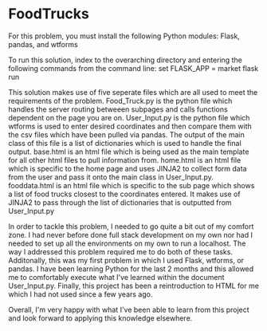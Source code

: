 # FoodTrucks
For this problem, you must install the following Python modules:
Flask, pandas, and wtforms

To run this solution, index to the overarching directory and entering the following commands from the command line:
set FLASK_APP = market
flask run

This solution makes use of five seperate files which are all used to meet the requirements of the problem.
Food_Truck.py is the python file which handles the server routing betweeen subpages and calls functions dependent on the page you are on.
User_Input.py is the python file which wtforms is used to enter desired coordinates and then compare them with the csv files which have been pulled via pandas.  The output of the main class of this file is a list of dictionaries which is used to handle the final output.
base.html is an html file which is being used as the main template for all other html files to pull information from.
home.html is an html file which is specific to the home page and uses JINJA2 to collect form data from the user and pass it onto the main class in User_Input.py.
fooddata.html is an html file which is specific to the sub page which shows a list of food trucks closest to the coordinates entered.  It makes use of JINJA2 to pass through the list of dictionaries that is outputted from User_Input.py

In order to tackle this problem, I needed to go quite a bit out of my comfort zone.  I had never before done full stack development on my own nor had I needed to set up all the environments on my own to run a localhost.  The way I addressed this problem required me to do both of these tasks.  Additonally, this was my first problem in which I used Flask, wtforms, or pandas.  I have been learning Python for the last 2 months and this allowed me to comfortably execute what I've learned within the document User_Input.py.  Finally, this project has been a reintroduction to HTML for me which I had not used since a few years ago.

Overall, I'm very happy with what I've been able to learn from this project and look forward to applying this knowledge elsewhere.
